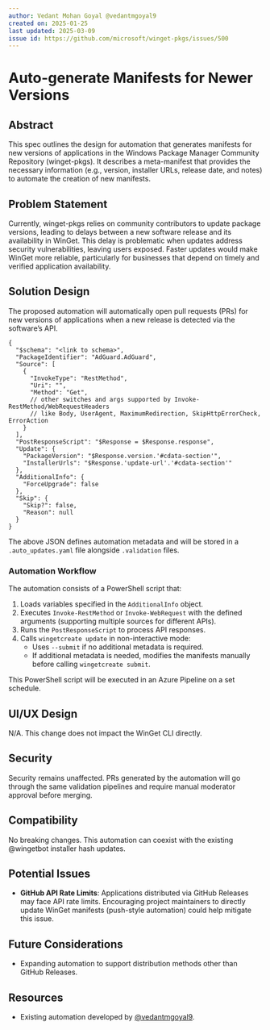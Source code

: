 ```yaml
---
author: Vedant Mohan Goyal @vedantmgoyal9
created on: 2025-01-25
last updated: 2025-03-09
issue id: https://github.com/microsoft/winget-pkgs/issues/500
---
```


# Auto-generate Manifests for Newer Versions

## Abstract

This spec outlines the design for automation that generates manifests for new versions of applications in the Windows Package Manager Community Repository (winget-pkgs). It describes a meta-manifest that provides the necessary information (e.g., version, installer URLs, release date, and notes) to automate the creation of new manifests.

## Problem Statement

Currently, winget-pkgs relies on community contributors to update package versions, leading to delays between a new software release and its availability in WinGet. This delay is problematic when updates address security vulnerabilities, leaving users exposed. Faster updates would make WinGet more reliable, particularly for businesses that depend on timely and verified application availability.

## Solution Design

The proposed automation will automatically open pull requests (PRs) for new versions of applications when a new release is detected via the software’s API.

```jsonc
{
  "$schema": "<link to schema>",
  "PackageIdentifier": "AdGuard.AdGuard",
  "Source": [
    {
      "InvokeType": "RestMethod",
      "Uri": "",
      "Method": "Get",
      // other switches and args supported by Invoke-RestMethod/WebRequestHeaders
      // like Body, UserAgent, MaximumRedirection, SkipHttpErrorCheck, ErrorAction
    }
  ],
  "PostResponseScript": "$Response = $Response.response",
  "Update": {
    "PackageVersion": "$Response.version.'#cdata-section'",
    "InstallerUrls": "$Response.'update-url'.'#cdata-section'"
  },
  "AdditionalInfo": {
    "ForceUpgrade": false
  },
  "Skip": {
    "Skip?": false,
    "Reason": null
  }
}
```

The above JSON defines automation metadata and will be stored in a `.auto_updates.yaml` file alongside `.validation` files.

### Automation Workflow

The automation consists of a PowerShell script that:

1. Loads variables specified in the `AdditionalInfo` object.
2. Executes `Invoke-RestMethod` or `Invoke-WebRequest` with the defined arguments (supporting multiple sources for different APIs).
3. Runs the `PostResponseScript` to process API responses.
4. Calls `wingetcreate update` in non-interactive mode:
   - Uses `--submit` if no additional metadata is required.
   - If additional metadata is needed, modifies the manifests manually before calling `wingetcreate submit`.

This PowerShell script will be executed in an Azure Pipeline on a set schedule.

## UI/UX Design

N/A. This change does not impact the WinGet CLI directly.

## Security

Security remains unaffected. PRs generated by the automation will go through the same validation pipelines and require manual moderator approval before merging.

## Compatibility

No breaking changes. This automation can coexist with the existing @wingetbot installer hash updates.

## Potential Issues

- **GitHub API Rate Limits**: Applications distributed via GitHub Releases may face API rate limits. Encouraging project maintainers to directly update WinGet manifests (push-style automation) could help mitigate this issue.

## Future Considerations

- Expanding automation to support distribution methods other than GitHub Releases.

## Resources

- Existing automation developed by [@vedantmgoyal9](https://github.com/vedantmgoyal9).
